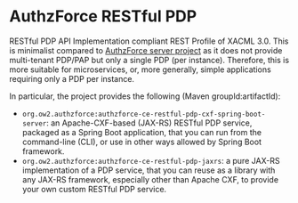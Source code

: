 # AuthzForce RESTful PDP
RESTful PDP API Implementation compliant REST Profile of XACML 3.0. This is minimalist compared to [AuthzForce server project](http://github.com/authzforce/server) as it does not provide multi-tenant PDP/PAP but only a single PDP (per instance). Therefore, this is more suitable for microservices, or, more generally, simple applications requiring only a PDP per instance.

In particular, the project provides the following (Maven groupId:artifactId):
* `org.ow2.authzforce:authzforce-ce-restful-pdp-cxf-spring-boot-server`: an Apache-CXF-based (JAX-RS) RESTful PDP service, packaged as a Spring Boot application, that you can run from the command-line (CLI), or use in other ways allowed by Spring Boot framework. 
* `org.ow2.authzforce:authzforce-ce-restful-pdp-jaxrs`: a pure JAX-RS implementation of a PDP service, that you can reuse as a library with any JAX-RS framework, especially other than Apache CXF, to provide your own custom RESTful PDP service.
